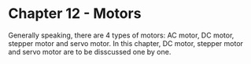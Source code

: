 # Chapter 12 - Motors

Generally speaking, there are 4 types of motors: AC motor, DC motor, stepper motor and servo motor. In this chapter, DC motor, stepper motor and servo motor are to be disscussed one by one.